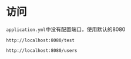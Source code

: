 # 访问

`application.yml`中没有配置端口，使用默认的8080

`http://localhost:8080/test`

`http://localhost:8080/users`